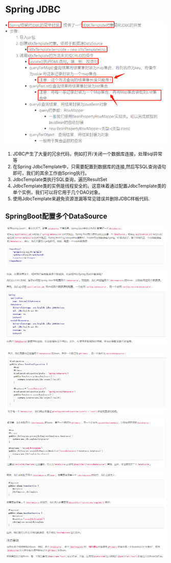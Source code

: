# Spring JDBC

![](../pics/SpringJDBC.png)

1. JDBC产生了大量的冗余代码，例如打开/关闭一个数据库连接，处理sql异常等
2. 在Spring JdbcTemplate中，只需要配置到数据库的连接,然后写SQL查询语句即可，我们的其余工作由Spring执行。
3. JdbcTemplate类执行SQL查询，遍历ResultSet
4. JdbcTemplate类的实例是线程安全的。这意味着通过配置JdbcTemplate类的单个实例，我们可以将它用于几个DAO对象。
5. 使用JdbcTemplate来避免资源泄漏等常见错误并删除JDBC样板代码.

## SpringBoot配置多个DataSource

![](../pics/SpringBoot配置多个DataSource-01.png)

![](../pics/SpringBoot配置多个DataSource-02.png)

![](../pics/SpringBoot配置多个DataSource-03.png)

![](../pics/SpringBoot配置多个DataSource-04.png)

![](../pics/SpringBoot配置多个DataSource-05.png)